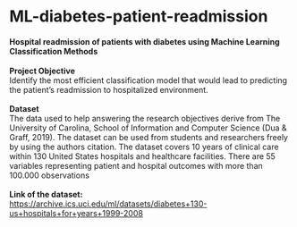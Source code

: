 # ML-diabetes-patient-readmission
#### Hospital readmission of patients with diabetes using Machine Learning Classification Methods

**Project Objective**<br />
Identify the most efficient classification model that would lead to predicting the patient’s readmission to hospitalized environment.<br /><br />
**Dataset**<br />
The data used to help answering the research objectives derive from The University of Carolina, School of Information and Computer Science (Dua & Graff, 2019). The dataset can be used from students and researchers freely by using the authors citation. The dataset covers 10 years of clinical care within 130 United States hospitals and healthcare facilities. There are 55 variables representing patient and hospital outcomes with more than 100.000 observations<br /><br />
**Link of the dataset:**<br />
https://archive.ics.uci.edu/ml/datasets/diabetes+130-us+hospitals+for+years+1999-2008
